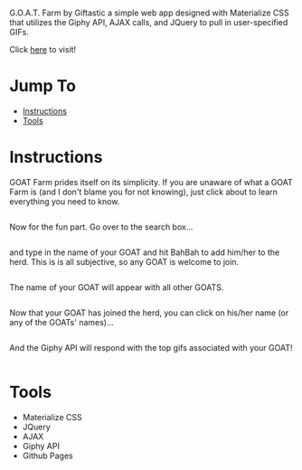 <p align="center">
  <img src="https://raw.githubusercontent.com/tmiess/Giftastic/master/assets/images/goatFarm.PNG" alt=""/>
</p>


G.O.A.T. Farm by Giftastic a simple web app designed with Materialize CSS that utilizes the Giphy API, AJAX calls, and JQuery to pull in user-specified GIFs.

Click [here](https://tmiess.github.io/Giftastic/) to visit!

# Jump To
- [Instructions](#instructions)
- [Tools](#tools)

# Instructions
GOAT Farm prides itself on its simplicity. If you are unaware of what a GOAT Farm is (and I don't blame you for not knowing), just click about to learn everything you need to know.
<p align="center">
  <img src="https://raw.githubusercontent.com/tmiess/Giftastic/master/Goat-Farm/goat_intro.PNG" alt=""/>
</p>

Now for the fun part. Go over to the search box...
<p align="center">
  <img src="https://raw.githubusercontent.com/tmiess/Giftastic/master/Goat-Farm/goat_search.PNG" alt=""/>
</p>

and type in the name of your GOAT and hit BahBah to add him/her to the herd. This is is all subjective, so any GOAT is welcome to join.
<p align="center">
  <img src="https://raw.githubusercontent.com/tmiess/Giftastic/master/Goat-Farm/goat_input.PNG" alt=""/>
</p>

The name of your GOAT will appear with all other GOATS.
<p align="center">
  <img src="https://raw.githubusercontent.com/tmiess/Giftastic/master/Goat-Farm/goat_herd.PNG" alt=""/>
</p>

Now that your GOAT has joined the herd, you can click on his/her name (or any of the GOATs' names)...
<p align="center">
  <img src="https://raw.githubusercontent.com/tmiess/Giftastic/master/Goat-Farm/goat_click.PNG" alt=""/>
</p>

And the Giphy API will respond with the top gifs associated with your GOAT!
<p align="center">
  <img src="https://raw.githubusercontent.com/tmiess/Giftastic/master/Goat-Farm/goat_gifs.PNG" alt=""/>
</p>

# Tools
- Materialize CSS
- JQuery
- AJAX
- Giphy API
- Github Pages
